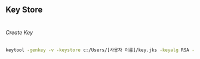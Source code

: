 ## Key Store
#
###### Create Key
~~~bash
keytool -genkey -v -keystore c:/Users/[사용자 이름]/key.jks -keyalg RSA -keysize 2048 -validity 10000 -alias key
~~~
